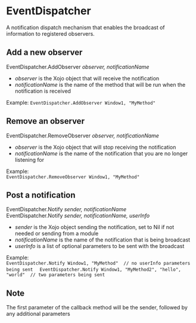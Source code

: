 # EventDispatcher
 A notification dispatch mechanism that enables the broadcast of information to registered observers.

## Add a new observer
 EventDispatcher.AddObserver _observer, notificationName_  
 * _observer_ is the Xojo object that will receive the notification  
 * _notificationName_ is the name of the method that will be run when the notification is received  
 
Example:
 `EventDispatcher.AddObserver Window1, "MyMethod"`
 
## Remove an observer
 EventDispatcher.RemoveObserver _observer, notificationName_  
 * _observer_ is the Xojo object that will stop receiving the notification
 * _notificationName_ is the name of the notification that you are no longer listening for

Example:  
 `EventDispatcher.RemoveObserver Window1, "MyMethod"`  

## Post a notification
 EventDispatcher.Notify _sender, notificationName_  
 EventDispatcher.Notify _sender, notificationName, userInfo_  
 * _sender_ is the Xojo object sending the notification, set to Nil if not needed or sending from a module
 * _notificationName_ is the name of the notification that is being broadcast
 * _userInfo_ is a list of optional parameters to be sent with the broadcast  

Example:  
 `EventDispatcher.Notify Window1, "MyMethod"  // no userInfo parameters being sent  `
 `EventDispatcher.Notify Window1, "MyMethod2", "hello", "world"  // two parameters being sent`
 
## Note
The first parameter of the callback method will be the sender, followed by any additional parameters
